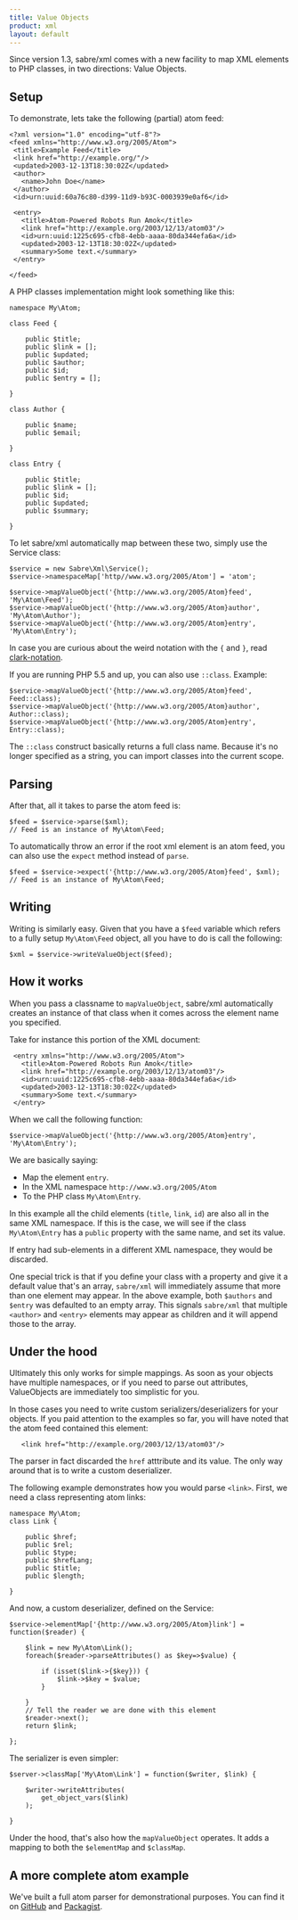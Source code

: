 ```yaml
---
title: Value Objects
product: xml
layout: default
---
```


Since version 1.3, sabre/xml comes with a new facility to map XML elements to
PHP classes, in two directions: Value Objects.

Setup
-----

To demonstrate, lets take the following (partial) atom feed:

    <?xml version="1.0" encoding="utf-8"?>
    <feed xmlns="http://www.w3.org/2005/Atom">
     <title>Example Feed</title>
     <link href="http://example.org/"/>
     <updated>2003-12-13T18:30:02Z</updated>
     <author>
       <name>John Doe</name>
     </author>
     <id>urn:uuid:60a76c80-d399-11d9-b93C-0003939e0af6</id>

     <entry>
       <title>Atom-Powered Robots Run Amok</title>
       <link href="http://example.org/2003/12/13/atom03"/>
       <id>urn:uuid:1225c695-cfb8-4ebb-aaaa-80da344efa6a</id>
       <updated>2003-12-13T18:30:02Z</updated>
       <summary>Some text.</summary>
     </entry>

    </feed>

A PHP classes implementation might look something like this:

    namespace My\Atom;

    class Feed {

        public $title;
        public $link = [];
        public $updated;
        public $author;
        public $id;
        public $entry = [];

    }

    class Author {

        public $name;
        public $email;

    }

    class Entry {

        public $title;
        public $link = [];
        public $id;
        public $updated;
        public $summary;

    }

To let sabre/xml automatically map between these two, simply use the Service
class:

    $service = new Sabre\Xml\Service();
    $service->namespaceMap['http//www.w3.org/2005/Atom'] = 'atom';

    $service->mapValueObject('{http://www.w3.org/2005/Atom}feed', 'My\Atom\Feed');
    $service->mapValueObject('{http://www.w3.org/2005/Atom}author', 'My\Atom\Author');
    $service->mapValueObject('{http://www.w3.org/2005/Atom}entry', 'My\Atom\Entry');

In case you are curious about the weird notation with the `{` and `}`, read
[clark-notation][2].

If you are running PHP 5.5 and up, you can also use `::class`. Example:

    $service->mapValueObject('{http://www.w3.org/2005/Atom}feed', Feed::class);
    $service->mapValueObject('{http://www.w3.org/2005/Atom}author', Author::class);
    $service->mapValueObject('{http://www.w3.org/2005/Atom}entry', Entry::class);

The `::class` construct basically returns a full class name. Because it's no
longer specified as a string, you can import classes into the current scope.


Parsing
-------

After that, all it takes to parse the atom feed is:

    $feed = $service->parse($xml);
    // Feed is an instance of My\Atom\Feed;

To automatically throw an error if the root xml element is an atom feed,
you can also use the `expect` method instead of `parse`.

    $feed = $service->expect('{http://www.w3.org/2005/Atom}feed', $xml);
    // Feed is an instance of My\Atom\Feed;


Writing
-------

Writing is similarly easy. Given that you have a `$feed` variable which refers
to a fully setup `My\Atom\Feed` object, all you have to do is call the following:

    $xml = $service->writeValueObject($feed);


How it works
------------

When you pass a classname to `mapValueObject`, sabre/xml automatically creates
an instance of that class when it comes across the element name you specified.

Take for instance this portion of the XML document:

     <entry xmlns="http://www.w3.org/2005/Atom">
       <title>Atom-Powered Robots Run Amok</title>
       <link href="http://example.org/2003/12/13/atom03"/>
       <id>urn:uuid:1225c695-cfb8-4ebb-aaaa-80da344efa6a</id>
       <updated>2003-12-13T18:30:02Z</updated>
       <summary>Some text.</summary>
     </entry>

When we call the following function:

    $service->mapValueObject('{http://www.w3.org/2005/Atom}entry', 'My\Atom\Entry');

We are basically saying:

* Map the element `entry`.
* In the XML namespace `http://www.w3.org/2005/Atom`
* To the PHP class `My\Atom\Entry`.

In this example all the child elements (`title`, `link`, `id`) are also all in
the same XML namespace. If this is the case, we will see if the class
`My\Atom\Entry` has a `public` property with the same name, and set its value.

If entry had sub-elements in a different XML namespace, they would be discarded.

One special trick is that if you define your class with a property and give it
a default value that's an array, `sabre/xml` will immediately assume that more
than one element may appear. In the above example, both `$authors` and `$entry`
was defaulted to an empty array. This signals `sabre/xml` that multiple
`<author>` and `<entry>` elements may appear as children and it will append
those to the array.


Under the hood
--------------

Ultimately this only works for simple mappings. As soon as your objects have
multiple namespaces, or if you need to parse out attributes, ValueObjects are
immediately too simplistic for you.

In those cases you need to write custom serializers/deserializers for your
objects. If you paid attention to the examples so far, you will have noted
that the atom feed contained this element:

       <link href="http://example.org/2003/12/13/atom03"/>

The parser in fact discarded the `href` atttribute and its value. The only
way around that is to write a custom deserializer.

The following example demonstrates how you would parse `<link>`. First, we
need a class representing atom links:

    namespace My\Atom;
    class Link {

        public $href;
        public $rel;
        public $type;
        public $hrefLang;
        public $title;
        public $length;

    }

And now, a custom deserializer, defined on the Service:

    $service->elementMap['{http://www.w3.org/2005/Atom}link'] = function($reader) {

        $link = new My\Atom\Link();
        foreach($reader->parseAttributes() as $key=>$value) {

            if (isset($link->{$key})) {
                $link->$key = $value;
            }

        }
        // Tell the reader we are done with this element
        $reader->next();
        return $link;

    };

The serializer is even simpler:

    $server->classMap['My\Atom\Link'] = function($writer, $link) {

        $writer->writeAttributes(
            get_object_vars($link)
        );

    }

Under the hood, that's also how the `mapValueObject` operates. It adds a
mapping to both the `$elementMap` and `$classMap`.


A more complete atom example
----------------------------

We've built a full atom parser for demonstrational purposes. You can find it
on [GitHub][3] and [Packagist][4].


[1]: https://tools.ietf.org/html/rfc4287
[2]: /xml/clark-notation/
[3]: https://github.com/fruux/sabre-xml-atom "Atom XML parser for PHP"
[4]: https://packagist.org/packages/sabre/xml-atom "Atom XML parser for PHP"
